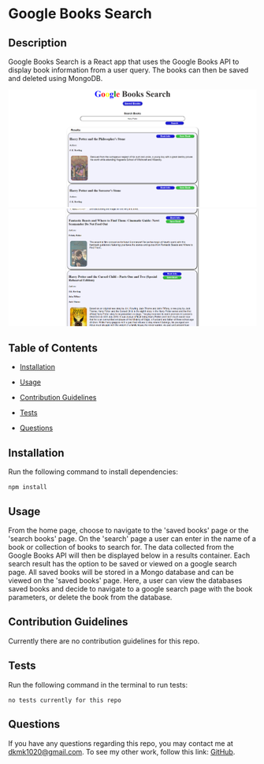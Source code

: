 # Google Books Search

## Description

Google Books Search is a React app that uses the Google Books API to display book information from a user query. The books can then be saved and deleted using MongoDB.

![search page screenshot](public/assets/img/hp1.png)
![search page screenshot](public/assets/img/hp2.png)

## Table of Contents

- [Installation](#installation)

- [Usage](#usage)

- [Contribution Guidelines](#contribution-guidelines)

- [Tests](#tests)

- [Questions](#questions)

## Installation

Run the following command to install dependencies:

```
npm install
```

## Usage

From the home page, choose to navigate to the 'saved books' page or the 'search books' page. On the 'search' page a user can enter in the name of a book or collection of books to search for. The data collected from the Google Books API will then be displayed below in a results container. Each search result has the option to be saved or viewed on a google search page. All saved books will be stored in a Mongo database and can be viewed on the 'saved books' page. Here, a user can view the databases saved books and decide to navigate to a google search page with the book parameters, or delete the book from the database.

## Contribution Guidelines

Currently there are no contribution guidelines for this repo.

## Tests

Run the following command in the terminal to run tests:

```
no tests currently for this repo
```

## Questions

If you have any questions regarding this repo, you may contact me at dkmk1020@gmail.com. To see my other work, follow this link: [GitHub](https://github.com/derrick1020/).
